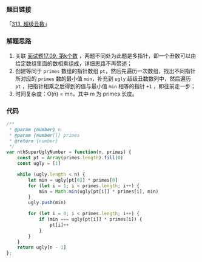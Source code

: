 ### 题目链接

「[313. 超级丑数](https://leetcode.cn/problems/super-ugly-number/)」

### 解题思路

1. 关联 [面试题17.09. 第k个数](https://github.com/fwr220807/leetcode-interview/blob/main/src/面试题17.09.第k个数.md) ，两题不同处为此题是多指针，即一个丑数可以由给定数组里面的数相乘组成，详细思路不再赘述；
2. 创建等同于 `primes` 数组的指针数组 `pt`，然后先遍历一次数组，找出不同指针所对应的 `primes` 数的最小值 `min`，补充到 `ugly` 超级丑数数列中，然后遍历 `pt` ，把指针相乘之后得到的值与最小值 `min` 相等的指针 `+1` ，即往前走一步；
3. 时间复杂度：O(n) = mn，其中 m 为 primes 长度。

### 代码

```js
/**
 * @param {number} n
 * @param {number[]} primes
 * @return {number}
 */
var nthSuperUglyNumber = function(n, primes) {
	const pt = Array(primes.length).fill(0)
	const ugly = [1]

	while (ugly.length < n) {
		let min = ugly[pt[0]] * primes[0]
		for (let i = 1; i < primes.length; i++) {
			min = Math.min(ugly[pt[i]] * primes[i], min)
		}
		ugly.push(min)

		for (let i = 0; i < primes.length; i++) {
			if (min === ugly[pt[i]] * primes[i]) {
				pt[i]++
			}
		}
	}
	return ugly[n - 1]
};
```

